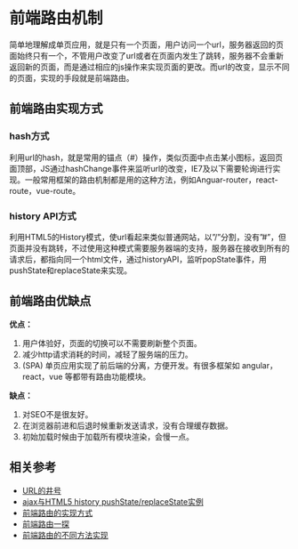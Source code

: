 # 前端路由机制
简单地理解成单页应用，就是只有一个页面，用户访问一个url，服务器返回的页面始终只有一个，不管用户改变了url或者在页面内发生了跳转，服务器不会重新返回新的页面，而是通过相应的js操作来实现页面的更改。而url的改变，显示不同的页面，实现的手段就是前端路由。

## 前端路由实现方式

### hash方式
利用url的hash，就是常用的锚点（#）操作，类似页面中点击某小图标，返回页面顶部，JS通过hashChange事件来监听url的改变，IE7及以下需要轮询进行实现。一般常用框架的路由机制都是用的这种方法，例如Anguar-router，react-route，vue-route。

### history API方式
利用HTML5的History模式，使url看起来类似普通网站，以”/”分割，没有”#”，但页面并没有跳转，不过使用这种模式需要服务器端的支持，服务器在接收到所有的请求后，都指向同一个html文件，通过historyAPI，监听popState事件，用pushState和replaceState来实现。

## 前端路由优缺点

**优点：**
1. 用户体验好，页面的切换可以不需要刷新整个页面。
2. 减少http请求消耗的时间，减轻了服务端的压力。
3. (SPA) 单页应用实现了前后端的分离，方便开发。有很多框架如 angular，react，vue 等都带有路由功能模块。

**缺点：**
1. 对SEO不是很友好。
2. 在浏览器前进和后退时候重新发送请求，没有合理缓存数据。
3. 初始加载时候由于加载所有模块渲染，会慢一点。

## 相关参考
* [URL的井号](http://www.ruanyifeng.com/blog/2011/03/url_hash.html)
* [ajax与HTML5 history pushState/replaceState实例](http://www.zhangxinxu.com/wordpress/2013/06/html5-history-api-pushstate-replacestate-ajax/)
* [前端路由的实现方式](http://www.jianshu.com/p/5a5813648d87)
* [前端路由一探](https://juejin.im/entry/589d6d8b86b599006b2e4256)
* [前端路由的不同方法实现](http://www.voidcn.com/article/p-fowvpjan-dx.html)